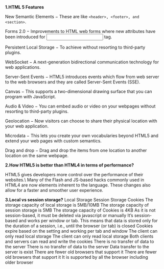 **1.HTML 5 Features**

New Semantic Elements − These are like `<header>, <footer>, and <section>`.

Forms 2.0 − Improvements to HTML web forms where new attributes have been introduced for <input> tag.

Persistent Local Storage − To achieve without resorting to third-party plugins.

WebSocket − A next-generation bidirectional communication technology for web applications.

Server-Sent Events − HTML5 introduces events which flow from web server to the web browsers and they are called Server-Sent Events (SSE).

Canvas − This supports a two-dimensional drawing surface that you can program with JavaScript.

Audio & Video − You can embed audio or video on your webpages without resorting to third-party plugins.

Geolocation − Now visitors can choose to share their physical location with your web application.

Microdata − This lets you create your own vocabularies beyond HTML5 and extend your web pages with custom semantics.

Drag and drop − Drag and drop the items from one location to another location on the same webpage.
  
**2.How HTML5 is better than HTML4 in terms of performance?**
  
HTML5 gives developers more control over the performance of their websites.\ 
  Many of the Flash and JS-based hacks commonly used in HTML4 are now elements inherent to the language. These changes also allow for a faster and smoother user experience.



**3.Local vs session storage?**
Local Storage	 Session Storage	Cookies 
The storage capacity of local storage is 5MB/10MB	The storage capacity of session storage is 5MB	The storage capacity of Cookies is 4KB
As it is not session-based, it must be deleted via javascript or manually	It’s session-based and works per window or tab. This means that data is stored only for the duration of a session, i.e., until the browser (or tab) is closed	Cookies expire based on the setting and working per tab and window 
The client  can only read local storage	The client can only read local storage	Both clients and servers can read and write the cookies
There is no transfer of data to the server	There is no transfer of data to the server	Data transfer to the server is exist
There are fewer old browsers that support it	There are fewer old browsers that support it	It is supported by all the browser including older browser

